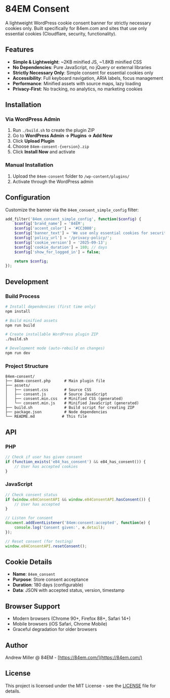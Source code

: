 # 84EM Consent

A lightweight WordPress cookie consent banner for strictly necessary cookies only. Built specifically for 84em.com and sites that use only essential cookies (Cloudflare, security, functionality).

## Features

- **Simple & Lightweight**: ~2KB minified JS, ~1.8KB minified CSS
- **No Dependencies**: Pure JavaScript, no jQuery or external libraries
- **Strictly Necessary Only**: Simple consent for essential cookies only
- **Accessibility**: Full keyboard navigation, ARIA labels, focus management
- **Performance**: Minified assets with source maps, lazy loading
- **Privacy-First**: No tracking, no analytics, no marketing cookies

## Installation

### Via WordPress Admin

1. Run `./build.sh` to create the plugin ZIP
2. Go to **WordPress Admin → Plugins → Add New**
3. Click **Upload Plugin**
4. Choose `84em-consent-{version}.zip`
5. Click **Install Now** and activate

### Manual Installation

1. Upload the `84em-consent` folder to `/wp-content/plugins/`
2. Activate through the WordPress admin

## Configuration

Customize the banner via the `84em_consent_simple_config` filter:

```php
add_filter('84em_consent_simple_config', function($config) {
    $config['brand_name'] = '84EM';
    $config['accent_color'] = '#CC3000';
    $config['banner_text'] = 'We use only essential cookies for security and performance.';
    $config['policy_url'] = '/privacy-policy/';
    $config['cookie_version'] = '2025-09-13';
    $config['cookie_duration'] = 180; // days
    $config['show_for_logged_in'] = false;

    return $config;
});
```

## Development

### Build Process

```bash
# Install dependencies (first time only)
npm install

# Build minified assets
npm run build

# Create installable WordPress plugin ZIP
./build.sh

# Development mode (auto-rebuild on changes)
npm run dev
```

### Project Structure

```
84em-consent/
├── 84em-consent.php      # Main plugin file
├── assets/
│   ├── consent.css       # Source CSS
│   ├── consent.js        # Source JavaScript
│   ├── consent.min.css   # Minified CSS (generated)
│   └── consent.min.js    # Minified JavaScript (generated)
├── build.sh              # Build script for creating ZIP
├── package.json          # Node dependencies
└── README.md            # This file
```

## API

### PHP

```php
// Check if user has given consent
if (function_exists('e84_has_consent') && e84_has_consent()) {
    // User has accepted cookies
}
```

### JavaScript

```javascript
// Check consent status
if (window.e84ConsentAPI && window.e84ConsentAPI.hasConsent()) {
    // User has accepted
}

// Listen for consent
document.addEventListener('84em:consent:accepted', function(e) {
    console.log('Consent given:', e.detail);
});

// Reset consent (for testing)
window.e84ConsentAPI.resetConsent();
```

## Cookie Details

- **Name**: `84em_consent`
- **Purpose**: Store consent acceptance
- **Duration**: 180 days (configurable)
- **Data**: JSON with accepted status, version, timestamp

## Browser Support

- Modern browsers (Chrome 90+, Firefox 88+, Safari 14+)
- Mobile browsers (iOS Safari, Chrome Mobile)
- Graceful degradation for older browsers

## Author

Andrew Miller @ 84EM - [https://84em.com/](https://84em.com/)

## License

This project is licensed under the MIT License - see the [LICENSE](LICENSE) file for details.
